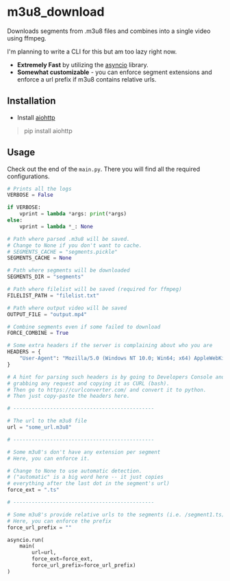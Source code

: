 # m3u8_download

Downloads segments from .m3u8 files and combines into a single video using ffmpeg.

I'm planning to write a CLI for this but am too lazy right now.

- **Extremely Fast** by utilizing the [asyncio](https://docs.python.org/3/library/asyncio.html) library.
- **Somewhat customizable** - you can enforce segment extensions and enforce a url prefix if m3u8 contains relative urls.

## Installation
- Install [aiohttp](https://pypi.org/project/aiohttp/)
> pip install aiohttp

## Usage

Check out the end of the `main.py`.
There you will find all the required configurations.

```python
# Prints all the logs
VERBOSE = False

if VERBOSE:
    vprint = lambda *args: print(*args)
else:
    vprint = lambda *_: None

# Path where parsed .m3u8 will be saved.
# Change to None if you don't want to cache.
# SEGMENTS_CACHE = "segments.pickle"
SEGMENTS_CACHE = None

# Path where segments will be downloaded
SEGMENTS_DIR = "segments"

# Path where filelist will be saved (required for ffmpeg)
FILELIST_PATH = "filelist.txt"

# Path where output video will be saved
OUTPUT_FILE = "output.mp4"

# Combine segments even if some failed to download
FORCE_COMBINE = True

# Some extra headers if the server is complaining about who you are
HEADERS = {
    "User-Agent": "Mozilla/5.0 (Windows NT 10.0; Win64; x64) AppleWebKit/537.36 (KHTML, like Gecko) Chrome/88.0.4324.150 Safari/537.36"
}

# A hint for parsing such headers is by going to Developers Console and
# grabbing any request and copying it as CURL (bash).
# Then go to https://curlconverter.com/ and convert it to python.
# Then just copy-paste the headers here.

# ----------------------------------------------

# The url to the m3u8 file
url = "some_url.m3u8"

# ----------------------------------------------

# Some m3u8's don't have any extension per segment
# Here, you can enforce it.

# Change to None to use automatic detection.
# ("automatic" is a big word here -- it just copies 
# everything after the last dot in the segment's url)
force_ext = ".ts"

# ----------------------------------------------

# Some m3u8's provide relative urls to the segments (i.e. /segment1.ts)
# Here, you can enforce the prefix
force_url_prefix = ""

asyncio.run(
    main(
        url=url,
        force_ext=force_ext,
        force_url_prefix=force_url_prefix)
)
```